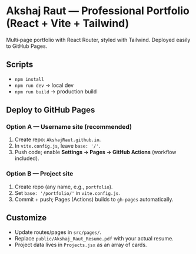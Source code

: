 # Akshaj Raut — Professional Portfolio (React + Vite + Tailwind)

Multi‑page portfolio with React Router, styled with Tailwind. Deployed easily to GitHub Pages.

## Scripts
- `npm install`
- `npm run dev` → local dev
- `npm run build` → production build

## Deploy to GitHub Pages
### Option A — Username site (recommended)
1. Create repo: `AkshajRaut.github.io`.
2. In `vite.config.js`, leave `base: '/'`.
3. Push code; enable **Settings → Pages → GitHub Actions** (workflow included).

### Option B — Project site
1. Create repo (any name, e.g., `portfolio`).
2. Set `base: '/portfolio/'` in `vite.config.js`.
3. Commit + push; Pages (Actions) builds to `gh-pages` automatically.

## Customize
- Update routes/pages in `src/pages/`.
- Replace `public/Akshaj_Raut_Resume.pdf` with your actual resume.
- Project data lives in `Projects.jsx` as an array of cards.
